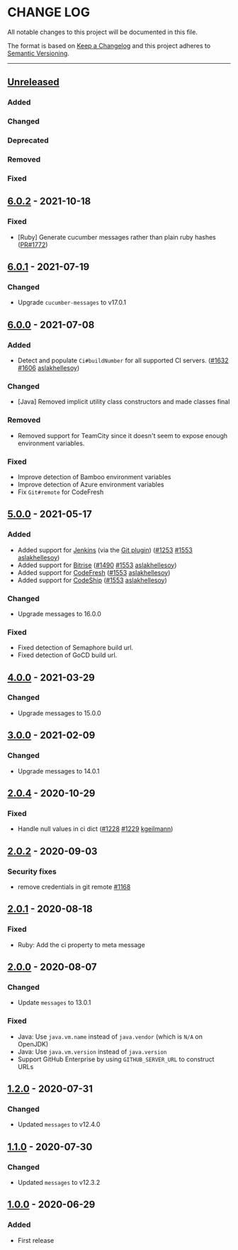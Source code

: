 # CHANGE LOG
All notable changes to this project will be documented in this file.

The format is based on [Keep a Changelog](http://keepachangelog.com/)
and this project adheres to [Semantic Versioning](http://semver.org/).

----
## [Unreleased]

### Added

### Changed

### Deprecated

### Removed

### Fixed

## [6.0.2] - 2021-10-18

### Fixed

- [Ruby] Generate cucumber messages rather than plain ruby hashes
  ([PR#1772](https://github.com/cucumber/common/pull/1772))

## [6.0.1] - 2021-07-19

### Changed

* Upgrade `cucumber-messages` to v17.0.1

## [6.0.0] - 2021-07-08

### Added

* Detect and populate `Ci#buildNumber` for all supported CI servers.
  ([#1632](https://github.com/cucumber/common/pull/1632)
   [#1606](https://github.com/cucumber/common/issues/1606)
   [aslakhellesoy])

### Changed
* [Java] Removed implicit utility class constructors and made classes final

### Removed

* Removed support for TeamCity since it doesn't seem to expose enough environment variables.

### Fixed

* Improve detection of Bamboo environment variables
* Improve detection of Azure environment variables
* Fix `Git#remote` for CodeFresh

## [5.0.0] - 2021-05-17

### Added

* Added support for [Jenkins](https://www.jenkins.io/) (via the [Git plugin](https://plugins.jenkins.io/git/))
  ([#1253](https://github.com/cucumber/common/issues/1253)
   [#1553](https://github.com/cucumber/common/pull/1553)
   [aslakhellesoy])
* Added support for [Bitrise](https://www.bitrise.io/)
  ([#1490](https://github.com/cucumber/common/issues/1490)
   [#1553](https://github.com/cucumber/common/pull/1553)
   [aslakhellesoy])
* Added support for [CodeFresh](https://codefresh.io/)
  ([#1553](https://github.com/cucumber/common/pull/1553)
   [aslakhellesoy])
* Added support for [CodeShip](https://www.cloudbees.com/products/codeship)
  ([#1553](https://github.com/cucumber/common/pull/1553)
   [aslakhellesoy])

### Changed

* Upgrade messages to 16.0.0

### Fixed

* Fixed detection of Semaphore build url.
* Fixed detection of GoCD build url.

## [4.0.0] - 2021-03-29

### Changed

* Upgrade messages to 15.0.0

## [3.0.0] - 2021-02-09

### Changed

* Upgrade messages to 14.0.1

## [2.0.4] - 2020-10-29

### Fixed

* Handle null values in ci dict
  ([#1228](https://github.com/cucumber/cucumber/issues/1228)
   [#1229](https://github.com/cucumber/cucumber/pull/1229)
   [kgeilmann])

## [2.0.2] - 2020-09-03

### Security fixes

* remove credentials in git remote [#1168](https://github.com/cucumber/cucumber/pull/1168)

## [2.0.1] - 2020-08-18

### Fixed

* Ruby: Add the ci property to meta message

## [2.0.0] - 2020-08-07

### Changed

* Update `messages` to 13.0.1

### Fixed

* Java: Use `java.vm.name` instead of `java.vendor` (which is `N/A` on OpenJDK)
* Java: Use `java.vm.version` instead of `java.version`
* Support GitHub Enterprise by using `GITHUB_SERVER_URL` to construct URLs

## [1.2.0] - 2020-07-31

### Changed

* Updated `messages` to v12.4.0

## [1.1.0] - 2020-07-30

### Changed

* Updated `messages` to v12.3.2

## [1.0.0] - 2020-06-29

### Added

* First release

<!-- Releases -->
[Unreleased]: https://github.com/cucumber/create-meta/compare/v6.0.2...main
[6.0.2]:      https://github.com/cucumber/create-meta/compare/v6.0.1...v6.0.2
[6.0.1]:      https://github.com/cucumber/create-meta/compare/v6.0.0...v6.0.1
[6.0.0]:      https://github.com/cucumber/create-meta/compare/v5.0.0...v6.0.0
[5.0.0]:      https://github.com/cucumber/create-meta/compare/v4.0.0...v5.0.0
[4.0.0]:      https://github.com/cucumber/create-meta/compare/v3.0.0...v4.0.0
[3.0.0]:      https://github.com/cucumber/create-meta/compare/v2.0.4...v3.0.0
[2.0.4]:      https://github.com/cucumber/create-meta/compare/v2.0.2...v2.0.4
[2.0.2]:      https://github.com/cucumber/create-meta/compare/v2.0.1...v2.0.2
[2.0.1]:      https://github.com/cucumber/create-meta/compare/v2.0.0...v2.0.1
[2.0.0]:      https://github.com/cucumber/create-meta/compare/v1.2.0...v2.0.0
[1.2.0]:      https://github.com/cucumber/create-meta/compare/v1.1.0...v1.2.0
[1.1.0]:      https://github.com/cucumber/create-meta/compare/v1.0.0...v1.1.0
[1.0.0]:      https://github.com/cucumber/cucumber/releases/tag/v1.0.0

<!-- Contributors in alphabetical order -->
[aslakhellesoy]:    https://github.com/aslakhellesoy
[kgeilmann]:        https://github.com/kgeilmann
[vincent-psarga]:   https://github.com/vincent-psarga
